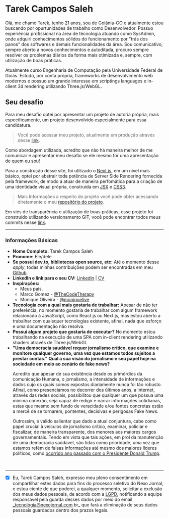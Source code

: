 # Tarek Campos Saleh

Olá, me chamo Tarek, tenho 21 anos, sou de Goiânia-GO e atualmente estou buscando por opurtunidades de trabalho como Desenvolvedor. Possuo experiência profissional na área de técnologia atuando como SysAdmin, onde adquiri conhecimentos sólidos do funcionamento por "trás dos panos" dos softwares e demais funcionalidades da área. Sou comunicativo, sempre aberto a novos conhecimentos e autoditada, procuro sempre resolver os problemas diários da forma mais otimizada e, sempre, com utilização de boas práticas. 

Atualmente curso Engenharia de Computação pela Universidade Federal de Goiás. Estudo, por conta própria, frameworks de desenvolvimento web modernos e possuo um grande interesse em scriptings languages e in-client 3d rendering utilizando Three.js/WebGL. 


## Seu desafio

Para meu desafio optei por apresentar um projeto de autoria própria, mais especificamente, um projeto desenvolvido especialmente para essa candidatura.

>Você pode acessar meu projeto, atualmente em produção através desse [link](https://tarek.vercel.app/).

Como abordagem utilizada, acredito que não há maneira melhor de me comunicar e apresentar meu desafio se ele mesmo for uma apresentação de quem eu sou! 

Para a construção desse site, foi utilizado o [Next.js](https://nextjs.org/docs), em um nível mais básico, optei por abstrair toda potência de Server Side Rendering fornecida pela framework, de modo a atuar de maneira perfomática para a criação de uma identidade visual própria, construída em [JSX](https://pt-br.reactjs.org/docs/introducing-jsx.html) e [CSS3](https://devdocs.io/css/).

> Mais Informações a respeito do projeto você pode obter acessando diretamente o meu [repositório do projeto](https://github.com/tarekcampossaleh/portfolio).

Em viés de transparência e utilização de boas práticas, esse projeto foi construído utilizando versionamento GIT, você pode encontrar todos meus commits nesse [link](https://github.com/tarekcampossaleh/portfolio/commits/main). 

----

### Informações Básicas

- **Nome Completo:** Tarek Campos Saleh
- **Pronome:** Ele/dele
- **Se possui dev<span></span>.to, bibliotecas open source, etc:**
    Até o momento desse *apply*, todas minhas contribuições podem ser encontradas em meu [Github](https://github.com/tarekcampossaleh).
- **LinkedIn e link para o seu CV:**  [Linkedin](https://www.linkedin.com/in/tarekcampos/) | [CV](https://drive.google.com/file/d/18KfDD_U_Sgmt3WSTDHp4BmpXL3O_EVrg/view)
- **Inspirações:** 
    - Meus pais.
    - Marco Gomez - [@TheCodeTherapy](https://github.com/TheCodeTherapy)
    - Monique Oliveira - [@moniquelive](https://github.com/moniquelive)
- **Tecnologia com a qual mais gostaria de trabalhar:** 
    Apesar de não ter preferência, no momento gostaria de trabalhar com algum framework relacionado à JavaScript, como React.js ou Next.js, mas estou aberto a trabalhar com quaisquer tecnologias existente, afinal, nada que esforço e uma documentação não resolva.
- **Possui algum projeto que gostaria de executar?**
    No momento estou trabalhando na execução de uma SPA com in-client rendering utilizando shaders através de Three.js/WebGL
- **"Uma democracia saudável requer jornalismo crítico, que examine e monitore qualquer governo, uma vez que estamos todos sujeitos a prestar contas." Qual a sua visão do jornalismo e seu papel hoje na sociedade em meio ao cenário de fake news?** 
<br><p>Acredito que apesar de sua existência desde os primórdios da comunicação Humana, o jornalismo, a intensidade de informações e dados cujo os quais somos expostos diariamente nunca foi tão robusto. Afinal, como presenciamos no decorrer dos últimos anos, a internet, através das redes sociais, possibilitou que qualquer um que possua uma mínima conexão, seja capaz de redigir e narrar informações cotidianas, estas que mesmo sem fundo de veracidade e/ou fontes concretas estão a mercê de se tornarem, pontentes, decisivas e perigosas Fake News.<p> Outrossim, é valido salientar que dado a atual conjuntura, cabe como papel crucial à veículos de jornalismo crítico, examinar, policiar e fiscalizar, de maneira transparente, dos menores aos maiores cargos governamentais. Tendo em vista que tais ações, em prol da manutenção de uma democracia saúdavel, são tidas como prioridade, uma vez que estamos refém de falsas informações até mesmo dos maiores líderes políticos, como [ocorrido ano passado com o Presidente Donald Trump](https://www.b9.com.br/134452/donald-trump-ja-tem-8-tweets-restringidos-pelo-twitter-durante-as-eleicoes-presidenciais-dos-eua/).<p/>
<br />



----
- [x] Eu, Tarek Campos Saleh, expresso meu pleno consentimento em compartilhar estes dados para fins do processo seletivo do Nexo Jornal, e estou ciente de que poderei, a qualquer momento, solicitar a exclusão dos meus dados pessoais, de acordo com a [LGPD](http://www.planalto.gov.br/ccivil_03/_ato2015-2018/2018/lei/l13709.htm), notificando a equipe responsável pela guarda desses dados por meio do email _tecnologia@nexojornal.com.br_ que fará a eliminação de seus dados pessoais guardados dentro dos prazos legais.
